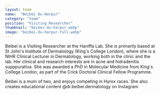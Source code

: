 ```yaml
---
layout: team
name:  "Beibei Du-Harpur"
category: "team"
position: "Visiting Researcher"
thumbnail: "beibei-du-harpur.webp"
image: "beibei-du-harpur-full.webp"
---
```

Beibei is a Visiting Researcher at the Haniffa Lab. She is primarily based at St John's Institute of Dermatology (King's College London), where she is a NIHR Clinical Lecturer in Dermatology, working both in the clinic and the lab. Her clinical and research interests are in acne and hidradenitis supppurativa. She was awarded a PhD in Molecular Medicine from King's College London, as part of the Crick Doctoral Clinical Fellow Programme.

Beibei is a mum of two, and enjoys competing in Hyrox races. She also creates educational content @dr.beibei.dermatology on Instagram